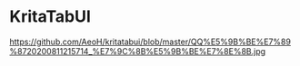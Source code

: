 # KritaTabUI
https://github.com/AeoH/kritatabui/blob/master/QQ%E5%9B%BE%E7%89%8720200811215714_%E7%9C%8B%E5%9B%BE%E7%8E%8B.jpg
